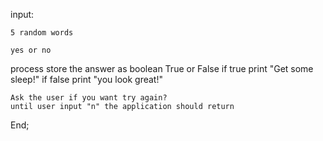 input:

	5 random words 

	yes or no 

process
 	store the answer as boolean True or False
	if true print "Get some sleep!"
	if false print "you look great!"

	Ask the user if you want try again?
	until user input "n" the application should return 


End;
	
